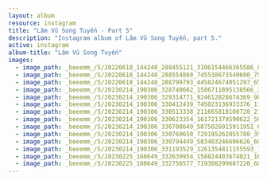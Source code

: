 ```yaml
---
layout: album
resource: instagram
title: "Lâm Vũ Song Tuyến - Part 5"
description: "Instagram album of Lâm Vũ Song Tuyến, part 5."
active: instagram
album-title: "Lâm Vũ Song Tuyến"
images:
  - image_path: _beeemm_/5/20220618_144248_288455121_3106154466365586_8455390330902305928_n.jpg
  - image_path: _beeemm_/5/20220618_144248_288554860_745538673540600_7544924009890323950_n.jpg
  - image_path: _beeemm_/5/20220618_144248_288799793_445824674051297_6555701662403173046_n.jpg
  - image_path: _beeemm_/5/20230214_190306_328740662_1586711895138566_3818799285245155760_n.jpg
  - image_path: _beeemm_/5/20230214_190306_329314771_924612828674369_9005307130489095735_n.jpg
  - image_path: _beeemm_/5/20230214_190306_330412439_745023136933376_1158470914510353965_n.jpg
  - image_path: _beeemm_/5/20230214_190306_330513338_211665818100728_213980658184525293_n.jpg
  - image_path: _beeemm_/5/20230214_190306_330623354_161721379590622_5624528156749557894_n.jpg
  - image_path: _beeemm_/5/20230214_190306_330708649_5875026015911951_6466213263812304433_n.jpg
  - image_path: _beeemm_/5/20230214_190306_330760650_729195262055780_3906913549566869256_n.jpg
  - image_path: _beeemm_/5/20230214_190306_330794449_583403246696626_6026588948866764205_n.jpg
  - image_path: _beeemm_/5/20230214_190306_331193529_1261354811155593_1737514916638214171_n.jpg
  - image_path: _beeemm_/5/20230225_160649_332639954_158824403674021_1683013910508944400_n.jpg
  - image_path: _beeemm_/5/20230225_160649_332756577_719308299687220_6835056789776699591_n.jpg
---
```

